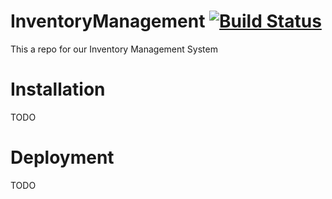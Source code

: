 # InventoryManagement [![Build Status](https://travis-ci.org/Hekaton/InventoryManagement.svg?branch=master)](https://travis-ci.org/Hekaton/InventoryManagement)

This a repo for our Inventory Management System

# Installation
TODO

# Deployment
TODO
